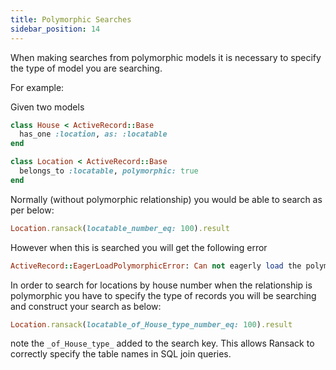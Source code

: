 ```yaml
---
title: Polymorphic Searches
sidebar_position: 14
---
```


When making searches from polymorphic models it is necessary to specify the type of model you are searching. 

For example:

Given two models

```ruby
class House < ActiveRecord::Base
  has_one :location, as: :locatable
end

class Location < ActiveRecord::Base
  belongs_to :locatable, polymorphic: true
end
```

Normally (without polymorphic relationship) you would be able to search as per below:

```ruby
Location.ransack(locatable_number_eq: 100).result
```

However when this is searched you will get the following error

```ruby
ActiveRecord::EagerLoadPolymorphicError: Can not eagerly load the polymorphic association :locatable
```

In order to search for locations by house number when the relationship is polymorphic you have to specify the type of records you will be searching and construct your search as below:

```ruby
Location.ransack(locatable_of_House_type_number_eq: 100).result
```

note the `_of_House_type_` added to the search key. This allows Ransack to correctly specify the table names in SQL join queries.
